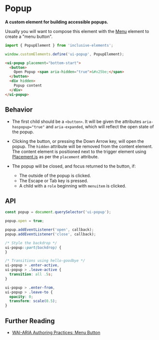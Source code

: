 # Popup

**A custom element for building accessible popups.**

Usually you will want to compose this element with the [Menu](../menu) element to create a "menu button".

```js
import { PopupElement } from 'inclusive-elements';

window.customElements.define('ui-popup', PopupElement);
```

```html
<ui-popup placement="bottom-start">
  <button>
    Open Popup <span aria-hidden="true">&#x25be;</span>
  </button>
  <div hidden>
    Popup content
  </div>
</ui-popup>
```

## Behavior

- The first child should be a `<button>`. It will be given the attributes `aria-haspopup="true"` and `aria-expanded`, which will reflect the open state of the popup.

- Clicking the button, or pressing the Down Arrow key, will open the popup. The `hidden` attribute will be removed from the content element. The content element is positioned next to the trigger element using [Placement.js](https://github.com/tobyzerner/placement.js) as per the `placement` attribute.

- The popup will be closed, and focus returned to the button, if:
    - The outside of the popup is clicked.
    - The Escape or Tab key is pressed.
    - A child with a `role` beginning with `menuitem` is clicked. 
    
## API

```js
const popup = document.querySelector('ui-popup');

popup.open = true;

popup.addEventListener('open', callback);
popup.addEventListener('close', callback);
```

```css
/* Style the backdrop */
ui-popup::part(backdrop) {
}

/* Transitions using hello-goodbye */
ui-popup > .enter-active,
ui-popup > .leave-active {
  transition: all .5s;
}

ui-popup > .enter-from,
ui-popup > .leave-to {
  opacity: 0;
  transform: scale(0.5);
}
```

## Further Reading

- [WAI-ARIA Authoring Practices: Menu Button](https://w3c.github.io/aria-practices/#menubutton)
